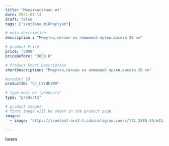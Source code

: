 ```yaml
---
title: "Мишуткасвязан из"
date: 2021-01-13
draft: false
tags: ["svetlana_mikhaylyan"]

# meta description
description : "Мишутка,связан из плюшевой пряжи,высота 20 см"

# product Price
price: "3000"
priceBefore: "3600.0"

# Product Short Description
shortDescription: "Мишутка,связан из плюшевой пряжи,высота 20 см"

#product ID
productID: "CJ_LY2dhtW9"

# type must be "products"
type: "products"

# product Images
# first image will be shown in the product page
images:
  - image: "https://scontent-arn2-1.cdninstagram.com/v/t51.2885-15/e35/138267701_433297061248947_5031926609541120845_n.jpg?se=7&tp=1&_nc_ht=scontent-arn2-1.cdninstagram.com&_nc_cat=103&_nc_ohc=1iHKQ80y_9AAX8xc0r4&ccb=7-4&oh=b3505e3181637125882661dcf444e36c&oe=60830087&_nc_sid=86f79a&ig_cache_key=MjQ4NTc1NTYwNTU4ODMwMTI0NQ%3D%3D.2-ccb7-4"

---
```

lorem

